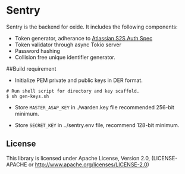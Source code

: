Sentry
======
Sentry is the backend for oxide.  It includes the following components:

* Token generator, adherance to [Atlassian S2S Auth Spec](https://s2sauth.bitbucket.io/spec)
* Token validator through async Tokio server
* Password hashing
* Collision free unique identifier generator.

##Build requirement
* Initialize PEM private and public keys in DER format.

```
# Run shell script for directory and key scaffold.
$ sh gen-keys.sh
```

* Store `MASTER_ASAP_KEY` in ./warden.key file recommended 256-bit minimum.

* Store `SECRET_KEY` in ../sentry.env file, recommend 128-bit minimum.

## License
This library is licensed under Apache License, Version 2.0, (LICENSE-APACHE or
http://www.apache.org/licenses/LICENSE-2.0)
